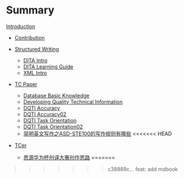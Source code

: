 # Summary

[Introduction](index.md)

* [Contribution](contribution/index.md)

* [Structured Writing](structured_writing/index.md)
    * [DITA Intro](structured_writing/StructuredWriting_DITA_Intro.md)
    * [DITA Learning Guide](structured_writing/StructuredWriting_DITA_Learningguide.md)
    * [XML Intro](structured_writing/StructuredWriting_XML_Intro.md)
        
* [TC Paper](TC_Paper/index.md)
    * [Database Basic Knowledge](TC_Paper/TC_Paper_database_basic_knowledge.md)
    * [Developing Quality Technical Information](TC_Paper/TC_Paper_developing_quality_technical_information.md)
    * [DQTI Accuracy](TC_Paper/TC_Paper_DQTI_accuracy.md)
    * [DQTI Accuracy02](TC_Paper/TC_Paper_DQTI_accuracy02.md)
    * [DQTI Task Orientation](TC_Paper/TC_Paper_DQTI_task_orientation.md)
    * [DQTI Task Orientation02](TC_Paper/TC_Paper_DQTI_task_orientation02.md)
    * [简明英文写作之ASD-STE100的写作规则有哪些](TC_Paper/TC_Paper_简明英文写作之ASD-STE100的写作规则有哪些.md)
<<<<<<< HEAD

* [TCer](TCer/index.md)
    * [思源华为杯创译大赛创作思路](TCer/思源华为杯创译大赛创作思路.md)
=======
>>>>>>> c38889c... feat: add mdbook
